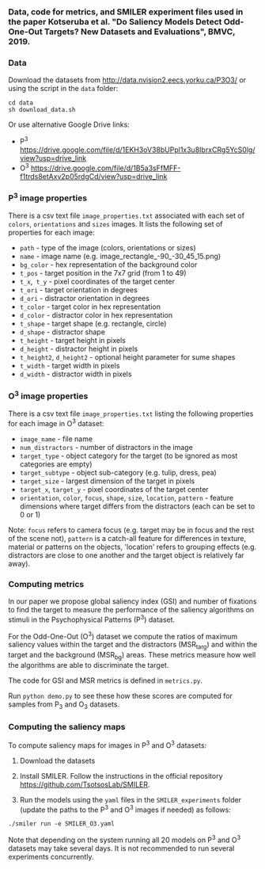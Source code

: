 ### Data, code for metrics, and SMILER experiment files used in the paper Kotseruba et al. "Do Saliency Models Detect Odd-One-Out Targets? New Datasets and Evaluations", BMVC, 2019.

### Data

Download the datasets from <http://data.nvision2.eecs.yorku.ca/P3O3/> or using the script in the `data` folder:

```
cd data
sh download_data.sh
```

Or use alternative Google Drive links:

- P<sup>3</sup> <https://drive.google.com/file/d/1EKH3oV38bUPpl1x3u8IbrxCRg5YcS0lg/view?usp=drive_link>
- O<sup>3</sup> <https://drive.google.com/file/d/1B5a3sFfMFF-f1trds8etAxv2p05rdgCd/view?usp=drive_link>

### P<sup>3</sup> image properties
There is a csv text file `image_properties.txt` associated with each set of `colors`, `orientations` and `sizes` images. It lists the following set of properties for each image:
+ `path` - type of the image (colors, orientations or sizes)
+ `name` - image name (e.g. image_rectangle_-90_-30_45_15.png)
+ `bg_color` - hex representation of the background color
+ `t_pos` - target position in the 7x7 grid (from 1 to 49)
+ `t_x`,` t_y` - pixel coordinates of the target center
+ `t_ori` - target orientation in degrees
+ `d_ori` - distractor orientation in degrees
+ `t_color` - target color in hex representation
+ `d_color` - distractor color in hex representation
+ `t_shape` - target shape (e.g. rectangle, circle)
+ `d_shape` - distractor shape
+ `t_height` - target height in pixels
+ `d_height` - distractor height in pixels
+ `t_height2`, `d_height2` - optional height parameter for sume shapes
+ `t_width` - target width in pixels
+ `d_width` - distractor width in pixels

### O<sup>3</sup> image properties
There is a csv text file `image_properties.txt` listing the following properties for each image in O<sup>3</sup> dataset:
+ `image_name` - file name
+ `num_distractors` - number of distractors in the image
+ `target_type` - object category for the target (to be ignored as most categories are empty)
+ `target_subtype` - object sub-category (e.g. tulip, dress, pea)
+ `target_size` - largest dimension of the target in pixels
+ `target_x`, `target_y` - pixel coordinates of the target center
+ `orientation`, `color`, `focus`, `shape`, `size`, `location`, `pattern` - feature dimensions where target differs from the distractors (each can be set to 0 or 1)

Note: `focus` refers to camera focus (e.g. target may be in focus and the rest of the scene not), `pattern` is a catch-all feature for differences in texture, material or patterns on the objects, 'location' refers to grouping effects (e.g. distractors are close to one another and the target object is relatively far away).


### Computing metrics

In our paper we propose global saliency index (GSI) and number of fixations to find the target to measure the performance of the saliency algorithms on stimuli in the Psychophysical Patterns (P<sup>3</sup>) dataset.

For the Odd-One-Out (O<sup>3</sup>) dataset we compute the ratios of maximum saliency values within the target and the distractors (MSR<sub>targ</sub>) and within the target and the background (MSR<sub>bg</sub>) areas. These metrics measure how well the algorithms are able to discriminate the target.

The code for GSI and MSR metrics is defined in `metrics.py`. 

Run `python demo.py` to see these how these scores are computed for samples from P<sub>3</sub> and O<sub>3</sub> datasets.


### Computing the saliency maps

To compute saliency maps for images in P<sup>3</sup> and O<sup>3</sup> datasets:

1. Download the datasets 

2. Install SMILER. Follow the instructions in the official repository <https://github.com/TsotsosLab/SMILER>.

3. Run the models using the `yaml` files in the `SMILER_experiments` folder (update the paths to the P<sup>3</sup> and O<sup>3</sup> images if needed) as follows:

```
./smiler run -e SMILER_O3.yaml
```

Note that depending on the system running all 20 models on P<sup>3</sup> and O<sup>3</sup> datasets may take several days. It is not recommended to run several experiments concurrently.


